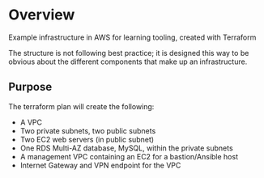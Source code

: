 # Overview
Example infrastructure in AWS for learning tooling, created with Terraform

The structure is not following best practice; it is designed this way to be obvious about the different components that make up an infrastructure.

## Purpose
The terraform plan will create the following:
- A VPC
- Two private subnets, two public subnets
- Two EC2 web servers (in public subnet)
- One RDS Multi-AZ database, MySQL, within the private subnets
- A management VPC containing an EC2 for a bastion/Ansible host
- Internet Gateway and VPN endpoint for the VPC



